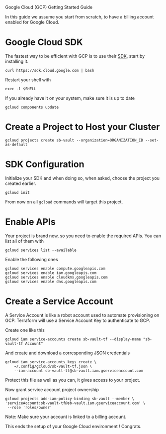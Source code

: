 Google Cloud (GCP) Getting Started Guide

In this guide we assume you start from scratch, to have a billing account enabled for Google Cloud.

# Google Cloud SDK

The fastest way to be efficient with GCP is to use their [SDK](https://cloud.google.com/sdk/install), start by installing it.

    curl https://sdk.cloud.google.com | bash

Restart your shell with

    exec -l $SHELL

If you already have it on your system, make sure it is up to date

    gcloud components update

# Create a Project to Host your Cluster

    gcloud projects create sb-vault --organization=ORGANIZATION_ID --set-as-default

# SDK Configuration

Initialize your SDK and when doing so, when asked, choose the project you created earlier.

    gcloud init

From now on all `gcloud` commands will target this project.

# Enable APIs

Your project is brand new, so you need to enable the required APIs. You can list all of them with

    gcloud services list --available

Enable the following ones

    gcloud services enable compute.googleapis.com
    gcloud services enable iam.googleapis.com
    gcloud services enable cloudkms.googleapis.com
    gcloud services enable dns.googleapis.com

# Create a Service Account

A Service Account is like a robot account used to automate provisioning on GCP. Terraform will use a Service Account Key to authenticate to GCP.

Create one like this

    gcloud iam service-accounts create sb-vault-tf --display-name "sb-vault-tf Account"

And create and download a corresponding JSON credentials

    gcloud iam service-accounts keys create \
        ~/.config/gcloud/sb-vault-tf.json \
        --iam-account sb-vault-tf@sb-vault.iam.gserviceaccount.com

Protect this file as well as you can, it gives access to your project.

Now grant service account project ownership

    gcloud projects add-iam-policy-binding sb-vault --member \
    'serviceAccount:sb-vault-tf@sb-vault.iam.gserviceaccount.com' \
     --role 'roles/owner'

Note: Make sure your account is linked to a billing account.

This ends the setup of your Google Cloud environment ! Congrats.